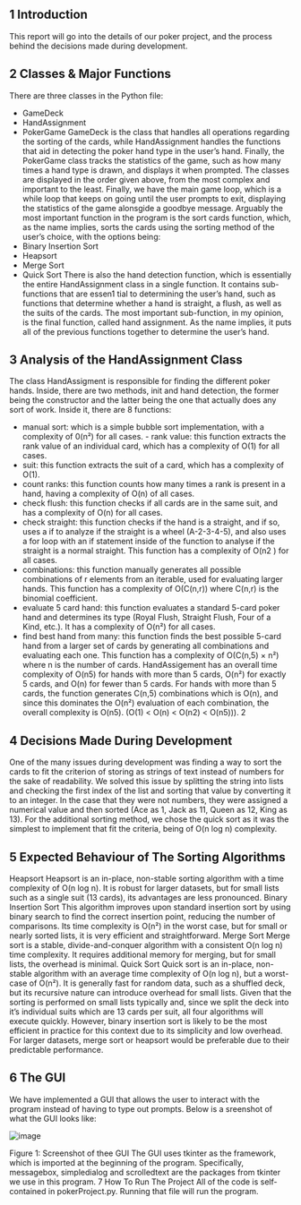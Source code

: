 ## 1 Introduction

This report will go into the details of our poker project, and the process behind
the decisions made during development.

## 2 Classes & Major Functions

There are three classes in the Python file:
- GameDeck
- HandAssignment
- PokerGame
GameDeck is the class that handles all operations regarding the sorting of the
cards, while HandAssignment handles the functions that aid in detecting the
poker hand type in the user’s hand. Finally, the PokerGame class tracks the
statistics of the game, such as how many times a hand type is drawn, and displays it when prompted.
The classes are displayed in the order given above, from the most complex
and important to the least.
Finally, we have the main game loop, which is a while loop that keeps on going
until the user prompts to exit, displaying the statistics of the game alonsgide a
goodbye message.
Arguably the most important function in the program is the sort cards function, which, as the name implies, sorts the cards using the sorting method of
the user’s choice, with the options being:
- Binary Insertion Sort
- Heapsort
- Merge Sort
- Quick Sort
There is also the hand detection function, which is essentially the entire HandAssignment class in a single function. It contains sub-functions that are essen1
tial to determining the user’s hand, such as functions that determine whether a
hand is straight, a flush, as well as the suits of the cards. The most important
sub-function, in my opinion, is the final function, called hand assignment. As
the name implies, it puts all of the previous functions together to determine the
user’s hand.
## 3 Analysis of the HandAssignment Class
The class HandAssigment is responsible for finding the different poker hands.
Inside, there are two methods, init and hand detection, the former being the
constructor and the latter being the one that actually does any sort of work.
Inside it, there are 8 functions:
- manual sort: which is a simple bubble sort implementation, with a complexity
of 0(n²) for all cases. - rank value: this function extracts the rank value of an
individual card, which has a complexity of O(1) for all cases.
- suit: this function extracts the suit of a card, which has a complexity of O(1).
- count ranks: this function counts how many times a rank is present in a hand,
having a complexity of O(n) of all cases.
- check flush: this function checks if all cards are in the same suit, and has a
complexity of O(n) for all cases.
- check straight: this function checks if the hand is a straight, and if so, uses
a if to analyze if the straight is a wheel (A-2-3-4-5), and also uses a for loop
with an if statement inside of the function to analyse if the straight is a normal
straight. This function has a complexity of O(n2
) for all cases.
- combinations: this function manually generates all possible combinations of r
elements from an iterable, used for evaluating larger hands. This function has
a complexity of O(C(n,r)) where C(n,r) is the binomial coefficient.
- evaluate 5 card hand: this function evaluates a standard 5-card poker hand
and determines its type (Royal Flush, Straight Flush, Four of a Kind, etc.). It
has a complexity of O(n²) for all cases.
- find best hand from many: this function finds the best possible 5-card hand
from a larger set of cards by generating all combinations and evaluating each
one. This function has a complexity of O(C(n,5) × n²) where n is the number
of cards.
HandAssigement has an overall time complexity of O(n5) for hands with
more than 5 cards, O(n²) for exactly 5 cards, and O(n) for fewer than 5 cards.
For hands with more than 5 cards, the function generates C(n,5) combinations
which is O(n), and since this dominates the O(n²) evaluation of each combination, the overall complexity is O(n5). (O(1) < O(n) < O(n2) < O(n5))).
2

## 4 Decisions Made During Development

One of the many issues during development was finding a way to sort the cards
to fit the criterion of storing as strings of text instead of numbers for the sake of
readability. We solved this issue by splitting the string into lists and checking
the first index of the list and sorting that value by converting it to an integer.
In the case that they were not numbers, they were assigned a numerical value
and then sorted (Ace as 1, Jack as 11, Queen as 12, King as 13).
For the additional sorting method, we chose the quick sort as it was the
simplest to implement that fit the criteria, being of O(n log n) complexity.

## 5 Expected Behaviour of The Sorting Algorithms

Heapsort
Heapsort is an in-place, non-stable sorting algorithm with a time complexity of
O(n log n). It is robust for larger datasets, but for small lists such as a single
suit (13 cards), its advantages are less pronounced.
Binary Insertion Sort
This algorithm improves upon standard insertion sort by using binary search to
find the correct insertion point, reducing the number of comparisons. Its time
complexity is O(n²) in the worst case, but for small or nearly sorted lists, it is
very efficient and straightforward.
Merge Sort
Merge sort is a stable, divide-and-conquer algorithm with a consistent O(n log
n) time complexity. It requires additional memory for merging, but for small
lists, the overhead is minimal.
Quick Sort
Quick sort is an in-place, non-stable algorithm with an average time complexity
of O(n log n), but a worst-case of O(n²). It is generally fast for random data,
such as a shuffled deck, but its recursive nature can introduce overhead for small
lists.
Given that the sorting is performed on small lists typically and, since we
split the deck into it’s individual suits which are 13 cards per suit, all four
algorithms will execute quickly. However, binary insertion sort is likely to be
the most efficient in practice for this context due to its simplicity and low
overhead. For larger datasets, merge sort or heapsort would be preferable due
to their predictable performance.

## 6 The GUI

We have implemented a GUI that allows the user to interact with the program
instead of having to type out prompts. Below is a sreenshot of what the GUI
looks like:

![image](https://github.com/user-attachments/assets/221c696a-f083-4284-9465-000bf4210759)

Figure 1: Screenshot of thee GUI
The GUI uses tkinter as the framework, which is imported at the beginning
of the program. Specifically, messagebox, simpledialog and scrolledtext are the
packages from tkinter we use in this program.
7 How To Run The Project
All of the code is self-contained in pokerProject.py. Running that file will run
the program.
